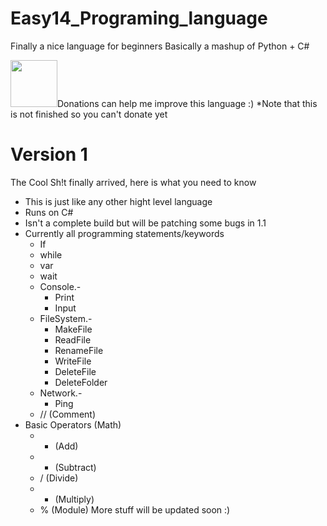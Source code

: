# Easy14_Programing_language
Finally a nice language for beginners
Basically a mashup of Python + C#
<html>
	<head>
		<a><img width="75" href="" src="https://www.svgrepo.com/show/86407/donate.svg"></img>Donations can help me improve this language :) *Note that this is not finished so you can't donate yet</a>
	</head>
</html>

# Version 1
The Cool Sh!t finally arrived, here is what you need to know

* This is just like any other hight level language
* Runs on C#
* Isn't a complete build but will be patching some bugs in 1.1
* Currently all programming statements/keywords
	* If
	* while
	* var
	* wait
	* Console.-
		* Print
		* Input
	* FileSystem.-
		* MakeFile
		* ReadFile
		* RenameFile
		* WriteFile
		* DeleteFile
		* DeleteFolder
	* Network.-
		* Ping
	* // (Comment)
* Basic Operators (Math)
	* + (Add)
	* - (Subtract)
	* / (Divide)
	* * (Multiply)
	* % (Module)
More stuff will be updated soon :)
